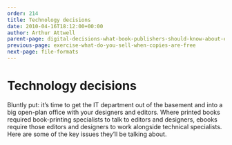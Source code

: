```yaml
---
order: 214
title: Technology decisions
date: 2010-04-16T18:12:00+00:00
author: Arthur Attwell
parent-page: digital-decisions-what-book-publishers-should-know-about-ebooks
previous-page: exercise-what-do-you-sell-when-copies-are-free
next-page: file-formats
---
```


# Technology decisions

Bluntly put: it&#8217;s time to get the IT department out of the basement and into a big open-plan office with your designers and editors. Where printed books required book-printing specialists to talk to editors and designers, ebooks require those editors and designers to work alongside technical specialists. Here are some of the key issues they&#8217;ll be talking about.


